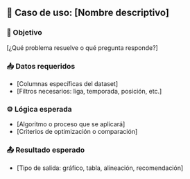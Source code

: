 ## 🧪 Caso de uso: [Nombre descriptivo]

### 🎯 Objetivo
[¿Qué problema resuelve o qué pregunta responde?]

### 📥 Datos requeridos
- [Columnas específicas del dataset]
- [Filtros necesarios: liga, temporada, posición, etc.]

### ⚙️ Lógica esperada
- [Algoritmo o proceso que se aplicará]
- [Criterios de optimización o comparación]

### 📤 Resultado esperado
- [Tipo de salida: gráfico, tabla, alineación, recomendación]